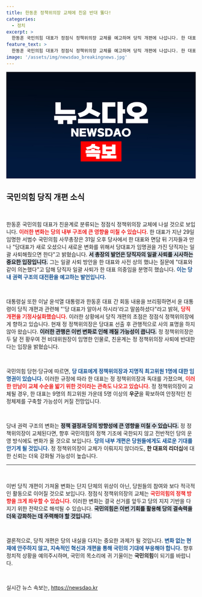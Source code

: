 ```yaml
---
title: 한동훈 정책위의장 교체에 친윤 반대 뚫다!
categories:
  - 정치
excerpt: >
  한동훈 국민의힘 대표가 정점식 정책위의장 교체를 예고하며 당직 개편에 나섭니다. 한 대표는 새로운 변화를 위해 일괄 사퇴를 요구하며 당의 방향성을 심도 있게 재편할 계획입니다. 변화의 물결이 국민의힘을 휩쓸며 어떤 결과를 가져올지 주목됩니다!
feature_text: >
  한동훈 국민의힘 대표가 정점식 정책위의장 교체를 예고하며 당직 개편에 나섭니다. 한 대표는 새로운 변화를 위해 일괄 사퇴를 요구하며 당의 방향성을 심도 있게 재편할 계획입니다. 변화의 물결이 국민의힘을 휩쓸며 어떤 결과를 가져올지 주목됩니다!
image: '/assets/img/newsdao_breakingnews.jpg'
---
```


<p><img src="/assets/img/newsdao_breakingnews.jpg" alt="flaretime 속보" /></p>

<h2 data-ke-size="size26">국민의힘 당직 개편 소식</h2>

<p data-ke-size="size16">&nbsp;</p>

<p>한동훈 국민의힘 대표가 친윤계로 분류되는 정점식 정책위의장 교체에 나설 것으로 보입니다. <b><span style="color: #ee2323;">이러한 변화는 당의 내부 구조에 큰 영향을 미칠 수 있습니다.</span></b> 한 대표가 지난 29일 임명한 서범수 국민의힘 사무총장은 31일 오후 당사에서 한 대표와 면담 뒤 기자들과 만나 "당대표가 새로 오셨으니 새로운 변화를 위해서 당대표가 임명권을 가진 당직자는 일괄 사퇴해줬으면 한다"고 밝혔습니다. <b><span style="background-color: #21538527;">서 총장의 발언은 당직자의 일괄 사퇴를 시사하는 중요한 입장입니다.</span></b> 그는 일괄 사퇴 방안을 한 대표와 사전 상의 했냐는 질문에 "대표와 같이 의논했다"고 답해 당직자 일괄 사퇴가 한 대표 의중임을 분명히 했습니다. <b><span style="color: #1a5490;">이는 당내 권력 구조의 대전환을 예고하는 발언입니다.</span></b></p>

<p data-ke-size="size16">&nbsp;</p>

<p>대통령실 또한 이날 윤석열 대통령과 한동훈 대표 간 회동 내용을 브리핑하면서 윤 대통령이 당직 개편과 관련해 "'당 대표가 알아서 하시라'라고 말씀하셨다"라고 밝혀, <b><span style="color: #ee2323;">당직 개편을 기정사실화했습니다.</span></b> 이러한 상황에서 당직 개편의 초점은 정점식 정책위의장에게 향하고 있습니다. 현재 정 정책위의장은 당대표 선출 후 관행적으로 사의 표명을 하지 않아 왔습니다. <b><span style="background-color: #21538527;">이러한 관행은 이번 변화로 인해 깨질 가능성이 큽니다.</span></b> 정 정책위의장은 두 달 전 황우여 전 비대위원장이 임명한 인물로, 친윤계는 정 정책위의장 사퇴에 반대한다는 입장을 밝혔습니다.</p>

<p data-ke-size="size16">&nbsp;</p>

<p>국민의힘 당헌·당규에 따르면, <b><span style="color: #1a5490;">당 대표에게 정책위의장과 지명직 최고위원 1명에 대한 임명권이 있습니다.</span></b> 이러한 규정에 따라 한 대표는 정 정책위의장과 독대를 가졌으며, <b><span style="color: #ee2323;">이러한 만남이 교체 수순을 밟기 위한 것이라는 관측도 나오고 있습니다.</span></b> 정 정책위의장이 교체될 경우, 한 대표는 9명의 최고위원 가운데 5명 이상의 <b>우군</b>을 확보하여 안정적인 친정체제를 구축할 가능성이 커질 전망입니다.</p>

<p data-ke-size="size16">&nbsp;</p>

<p>당내 권력 구조의 변화는 <b><span style="background-color: #21538527;">정책 결정과 당의 방향성에 큰 영향을 미칠 수 있습니다.</span></b> 정 정책위의장이 교체된다면, 향후 국민의힘의 정책 기조에 국한되지 않고 전반적인 당의 운영 방식에도 변화가 올 것으로 보입니다. <b><span style="color: #1a5490;">당의 내부 개편은 당원들에게도 새로운 기대를 안기게 될 것입니다.</span></b> 정 정책위의장이 교체가 이뤄지지 않더라도, <b>한 대표의 리더십</b>에 대한 신뢰는 더욱 강화될 가능성이 높습니다.</p>

<hr>

<p data-ke-size="size16">&nbsp;</p>

<p>이번 당직 개편이 가져올 변화는 단지 단체의 위상이 아닌, 당원들의 참여와 보다 적극적인 활동으로 이어질 것으로 보입니다. 정점식 정책위의장의 교체는 <b><span style="color: #ee2323;">국민의힘의 정책 방향을 크게 좌우할 수 있습니다.</span></b>  이러한 변화는 결국 선거를 앞두고 당의 지지 기반을 다지기 위한 전략으로 해석될 수 있습니다. <b><span style="background-color: #21538527;">국민의힘은 이번 기회를 활용해 당의 결속력을 더욱 강화하는 데 주력해야 할 것입니다.</span></b> </p>

<p data-ke-size="size16">&nbsp;</p>

<p>결론적으로, 당직 개편은 당의 내실을 다지는 중요한 과제가 될 것입니다. <b><span style="color: #1a5490;">변화 없는 현재에 안주하지 않고, 지속적인 혁신과 개편을 통해 국민의 기대에 부응해야 합니다.</span></b> 향후 정치적 상황을 예의주시하며, 국민의 목소리에 귀 기울이는 <b>국민의힘</b>이 되기를 바랍니다. </p>

<p data-ke-size="size16">&nbsp;</p>
실시간 뉴스 속보는, <a href="https://newsdao.kr" rel="dofollow">https://newsdao.kr</a>


